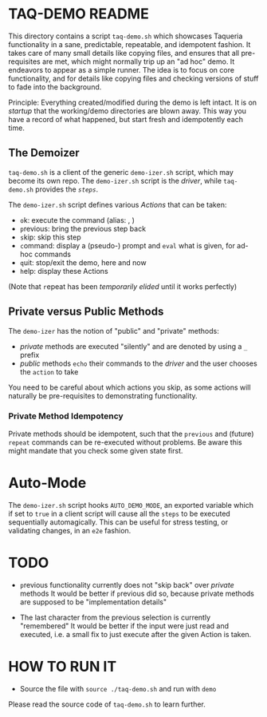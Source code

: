 # TAQ-DEMO README

This directory contains a script `taq-demo.sh` which showcases Taqueria functionality in a sane, predictable, repeatable, and idempotent fashion. It takes care of many small details like copying files, and ensures that all pre-requisites are met, which might normally trip up an "ad hoc" demo. It endeavors to appear as a simple runner. The idea is to focus on core functionality, and for details like copying files and checking versions of stuff to fade into the background.

Principle: Everything created/modified during the demo is left intact. It is on *startup* that the working/demo directories are blown away. This way you have a record of what happened, but start fresh and idempotently each time.

## The Demoizer

`taq-demo.sh` is a client of the generic `demo-izer.sh` script, which may become its own repo. The `demo-izer.sh` script is the *driver*, while `taq-demo.sh` provides the *`steps`*.

The `demo-izer.sh` script defines various *Actions* that can be taken:

* `o`k: execute the command (alias: <space>, <enter>)
* `p`revious: bring the previous step back
* `s`kip: skip this step
* `c`ommand: display a (pseudo-) prompt and `eval` what is given, for ad-hoc commands
* `q`uit: stop/exit the demo, here and now
* `h`elp: display these Actions

(Note that `r`epeat has been *temporarily elided* until it works perfectly)

## Private versus Public Methods

The `demo-izer` has the notion of "public" and "private" methods:

* *private* methods are executed "silently" and are denoted by using a `_` prefix
* *public* methods `echo` their commands to the *driver* and the user chooses the `action` to take

You need to be careful about which actions you skip, as some actions will naturally be pre-requisites to demonstrating functionality.

### Private Method Idempotency

Private methods should be idempotent, such that the `previous` and (future) `repeat` commands can be re-executed without problems. Be aware this might mandate that you check some given state first.

# Auto-Mode

The `demo-izer.sh` script hooks `AUTO_DEMO_MODE`, an exported variable which if set to `true` in a client script will cause all the `steps` to be executed sequentially automagically. This can be useful for stress testing, or validating changes, in an `e2e` fashion.

# TODO

* `p`revious functionality currently does not "skip back" over *private* methods
It would be better if `p`revious did so, because private methods are supposed to be "implementation details"

* The last character from the previous selection is currently "remembered"
It would be better if the input were just read and executed, i.e. a small fix to just execute after the given Action is taken.

# HOW TO RUN IT

* Source the file with `source ./taq-demo.sh` and run with `demo`

Please read the source code of `taq-demo.sh` to learn further.
